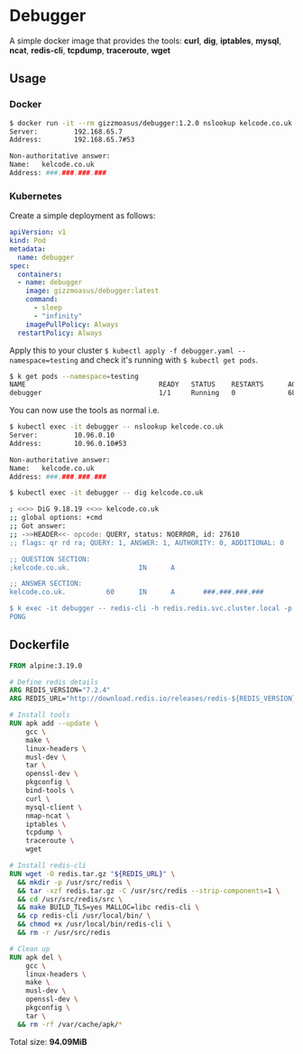 # Debugger

A simple docker image that provides the tools: **curl**, **dig**, **iptables**, **mysql**, **ncat**, **redis-cli**, **tcpdump**, **traceroute**, **wget**

## Usage

### Docker

```bash
$ docker run -it --rm gizzmoasus/debugger:1.2.0 nslookup kelcode.co.uk
Server:         192.168.65.7
Address:        192.168.65.7#53

Non-authoritative answer:
Name:   kelcode.co.uk
Address: ###.###.###.###
```

### Kubernetes

Create a simple deployment as follows:

```yaml
apiVersion: v1
kind: Pod
metadata:
  name: debugger
spec:
  containers:
  - name: debugger
    image: gizzmoasus/debugger:latest
    command:
      - sleep
      - "infinity"
    imagePullPolicy: Always
  restartPolicy: Always
```

Apply this to your cluster `$ kubectl apply -f debugger.yaml --namespace=testing` and check it's running with `$ kubectl get pods`.

```bash
$ k get pods --namespace=testing
NAME                                 READY   STATUS    RESTARTS      AGE
debugger                             1/1     Running   0             68s
```

You can now use the tools as normal i.e.

```bash
$ kubectl exec -it debugger -- nslookup kelcode.co.uk
Server:         10.96.0.10
Address:        10.96.0.10#53

Non-authoritative answer:
Name:   kelcode.co.uk
Address: ###.###.###.###

$ kubectl exec -it debugger -- dig kelcode.co.uk

; <<>> DiG 9.18.19 <<>> kelcode.co.uk
;; global options: +cmd
;; Got answer:
;; ->>HEADER<<- opcode: QUERY, status: NOERROR, id: 27610
;; flags: qr rd ra; QUERY: 1, ANSWER: 1, AUTHORITY: 0, ADDITIONAL: 0

;; QUESTION SECTION:
;kelcode.co.uk.                 IN      A

;; ANSWER SECTION:
kelcode.co.uk.          60      IN      A       ###.###.###.###

$ k exec -it debugger -- redis-cli -h redis.redis.svc.cluster.local -p 6379 -a $PASSWORD ping
PONG
```

## Dockerfile

```dockerfile
FROM alpine:3.19.0

# Define redis details
ARG REDIS_VERSION="7.2.4"
ARG REDIS_URL="http://download.redis.io/releases/redis-${REDIS_VERSION}.tar.gz"

# Install tools
RUN apk add --update \
    gcc \
    make \
    linux-headers \
    musl-dev \
    tar \
    openssl-dev \
    pkgconfig \
    bind-tools \
    curl \
    mysql-client \
    nmap-ncat \
    iptables \
    tcpdump \
    traceroute \
    wget

# Install redis-cli
RUN wget -O redis.tar.gz "${REDIS_URL}" \
  && mkdir -p /usr/src/redis \
  && tar -xzf redis.tar.gz -C /usr/src/redis --strip-components=1 \
  && cd /usr/src/redis/src \
  && make BUILD_TLS=yes MALLOC=libc redis-cli \
  && cp redis-cli /usr/local/bin/ \
  && chmod +x /usr/local/bin/redis-cli \
  && rm -r /usr/src/redis

# Clean up
RUN apk del \
    gcc \
    linux-headers \
    make \
    musl-dev \
    openssl-dev \
    pkgconfig \
    tar \
  && rm -rf /var/cache/apk/*
```

Total size: **94.09MiB**
